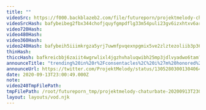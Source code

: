 ```yaml
---
title: ""
videoSrc: https://f000.backblazeb2.com/file/futureporn/projektmelody-chaturbate-20200913T230049Z.mp4
videoSrcHash: bafybeibeg2fbx344chofjquyfgmpdflg33m54puli23gv6izxhtxv6araq?filename=projektmelody-chaturbate-20200913T230049Z-source.mp4
video720Hash: 
video480Hash: 
video360Hash: 
video240Hash: bafybeih5iiimkrgza5yrj7uwmfpvqexnpgmix5ve2zlztezoliib3p36gq?filename=projektmelody-chaturbate-20200913T230049Z-240p.mp4
thinHash: 
thiccHash: bafkreicbbj6zaiit4wgrwlixl4jgzhvhaluqwibh25mp3jdlvyadwo6tam?filename=20200913T230049Z-thicc.jpg
announceTitle: "trending%20in%20r%2Fconsentacles%2C%20i%27m%20honored%20%20%20also%2C%20i%20may%20not%20have%20tentacles%2C%20but%20i%20have%20a%20voice%20that%27ll%20wrap%20around%20you%20and%20violently%20penetrate%20your......heart%3F%20%20but%20ya%2C%20AMSR%20should%20be%20working%20better%20today%20%3C3%20%20i%27m%20live%3A"
announceUrl: https://twitter.com/ProjektMelody/status/1305280300130406402
date: 2020-09-13T23:00:49.000Z
note: 
video240TmpFilePath: 
tmpFilePath: /root/futureporn_tmp/projektmelody-chaturbate-20200913T230049Z.mp4
layout: layouts/vod.njk
---
```

